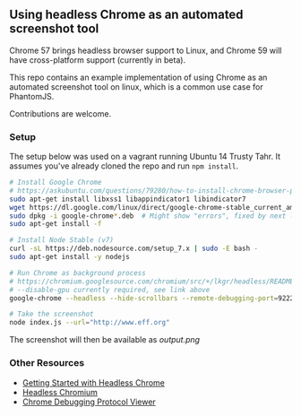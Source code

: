 ## Using headless Chrome as an automated screenshot tool

Chrome 57 brings headless browser support to Linux, and Chrome 59 will have cross-platform support (currently in beta).

This repo contains an example implementation of using Chrome as an automated screenshot tool on linux, which is a common use case for PhantomJS.

Contributions are welcome.

### Setup

The setup below was used on a vagrant running Ubuntu 14 Trusty Tahr. It assumes you've already cloned the repo and run `npm install`.

```sh
# Install Google Chrome
# https://askubuntu.com/questions/79280/how-to-install-chrome-browser-properly-via-command-line
sudo apt-get install libxss1 libappindicator1 libindicator7
wget https://dl.google.com/linux/direct/google-chrome-stable_current_amd64.deb
sudo dpkg -i google-chrome*.deb  # Might show "errors", fixed by next line
sudo apt-get install -f

# Install Node Stable (v7)
curl -sL https://deb.nodesource.com/setup_7.x | sudo -E bash -
sudo apt-get install -y nodejs

# Run Chrome as background process
# https://chromium.googlesource.com/chromium/src/+/lkgr/headless/README.md
# --disable-gpu currently required, see link above
google-chrome --headless --hide-scrollbars --remote-debugging-port=9222 --disable-gpu &

# Take the screenshot
node index.js --url="http://www.eff.org"
```

The screenshot will then be available as *output.png*

### Other Resources

- [Getting Started with Headless Chrome](https://developers.google.com/web/updates/2017/04/headless-chrome#screenshots)
- [Headless Chromium](https://chromium.googlesource.com/chromium/src/+/lkgr/headless/README.md)
- [Chrome Debugging Protocol Viewer](https://chromedevtools.github.io/debugger-protocol-viewer/tot/)
